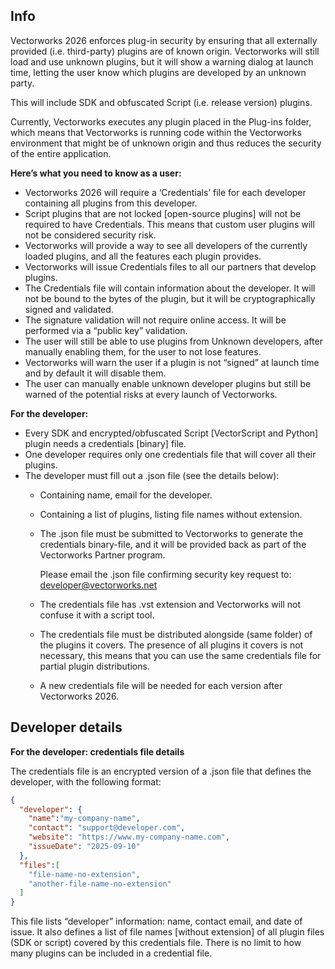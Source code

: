 ## Info

Vectorworks 2026 enforces plug-in security by ensuring that all externally provided (i.e. third-party) plugins are of known origin. Vectorworks will still load and use unknown plugins, but it will show a warning dialog at launch time, letting the user know which plugins are developed by an unknown party.

This will include SDK and obfuscated Script (i.e. release version) plugins.

Currently, Vectorworks executes any plugin placed in the Plug-ins folder, which means that Vectorworks is running code within the Vectorworks environment that might be of unknown origin and thus reduces the security of the entire application.

__Here’s what you need to know as a user:__
* Vectorworks 2026 will require a ‘Credentials’ file for each developer containing all plugins from this developer.
* Script plugins that are not locked \[open-source plugins] will not be required to have Credentials. This means that custom user plugins will not be considered security risk.
* Vectorworks will provide a way to see all developers of the currently loaded plugins, and all the features each plugin provides.
* Vectorworks will issue Credentials files to all our partners that develop plugins.
* The Credentials file will contain information about the developer. It will not be bound to the bytes of the plugin, but it will be cryptographically signed and validated.
* The signature validation will not require online access. It will be performed via a “public key” validation.
* The user will still be able to use plugins from Unknown developers, after manually enabling them, for the user to not lose features.
* Vectorworks will warn the user if a plugin is not “signed” at launch time and by default it will disable them.
* The user can manually enable unknown developer plugins but still be warned of the potential risks at every launch of Vectorworks.

__For the developer:__
* Every SDK and encrypted/obfuscated Script \[VectorScript and Python] plugin needs a credentials \[binary] file.
* One developer requires only one credentials file that will cover all their plugins.
* The developer must fill out a .json file (see the details below):
  * Containing name, email for the developer.
  * Containing a list of plugins, listing file names without extension.
  * The .json file must be submitted to Vectorworks to generate the credentials binary-file, and it will be provided back as part of the Vectorworks Partner program.

    Please email the .json file confirming security key request to: [developer@vectorworks.net](mailto:developer@vectorworks.net)

  * The credentials file has .vst extension and Vectorworks will not confuse it with a script tool.
  * The credentials file must be distributed alongside (same folder) of the plugins it covers. The presence of all plugins it covers is not necessary, this  means that you can use the same credentials file for partial plugin distributions.
  * A new credentials file will be needed for each version after Vectorworks 2026.


## Developer details

__For the developer: credentials file details__

The credentials file is an encrypted version of a .json file that defines the developer, 
with the following format:
```json
{
  "developer": {
    "name":"my-company-name",
    "contact": "support@developer.com",
    "website": "https://www.my-company-name.com",
    "issueDate": "2025-09-10"
  },
  "files":[
    "file-name-no-extension",
    "another-file-name-no-extension"
  ]
}
```

This file lists “developer” information: name, contact email, and date of issue. It also defines a list of file names \[without extension] of all plugin files (SDK or script) covered by this credentials file. There is no limit to how many plugins can be included in a credential file.

